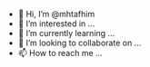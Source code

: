 - 👋 Hi, I’m @mhtafhim
- 👀 I’m interested in ...
- 🌱 I’m currently learning ...
- 💞️ I’m looking to collaborate on ...
- 📫 How to reach me ...

<!---
mhtafhim/mhtafhim is a ✨ special ✨ repository because its `README.md` (this file) appears on your GitHub profile.
You can click the Preview link to take a look at your changes.
--->
